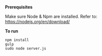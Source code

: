 **Prerequisites**

Make sure Node & Npm are installed. Refer to: https://nodejs.org/en/download/
    
**To run**

    npm install
    gulp
    sudo node server.js
    